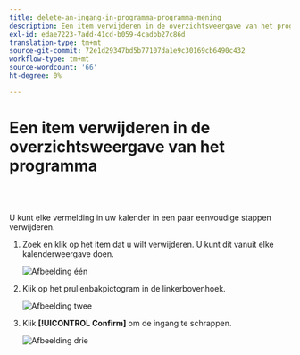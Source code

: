 ```yaml
---
title: delete-an-ingang-in-programma-programma-mening
description: Een item verwijderen in de overzichtsweergave van het programma
exl-id: edae7223-7add-41cd-b059-4cadbb27c86d
translation-type: tm+mt
source-git-commit: 72e1d29347bd5b77107da1e9c30169cb6490c432
workflow-type: tm+mt
source-wordcount: '66'
ht-degree: 0%

---
```


# Een item verwijderen in de overzichtsweergave van het programma

<br> 

U kunt elke vermelding in uw kalender in een paar eenvoudige stappen verwijderen.

1. Zoek en klik op het item dat u wilt verwijderen. U kunt dit vanuit elke kalenderweergave doen.

   ![Afbeelding één](/help/sky/assets/program-schedule-view/delete-an-entry-in-program-schedule-view/delete-an-entry-in-program-schedule-view-1.png)

1. Klik op het prullenbakpictogram in de linkerbovenhoek.

   ![Afbeelding twee](/help/sky/assets/program-schedule-view/delete-an-entry-in-program-schedule-view/delete-an-entry-in-program-schedule-view-2.png)

1. Klik **[!UICONTROL Confirm]** om de ingang te schrappen.

   ![Afbeelding drie](/help/sky/assets/program-schedule-view/delete-an-entry-in-program-schedule-view/delete-an-entry-in-program-schedule-view-3.png)

